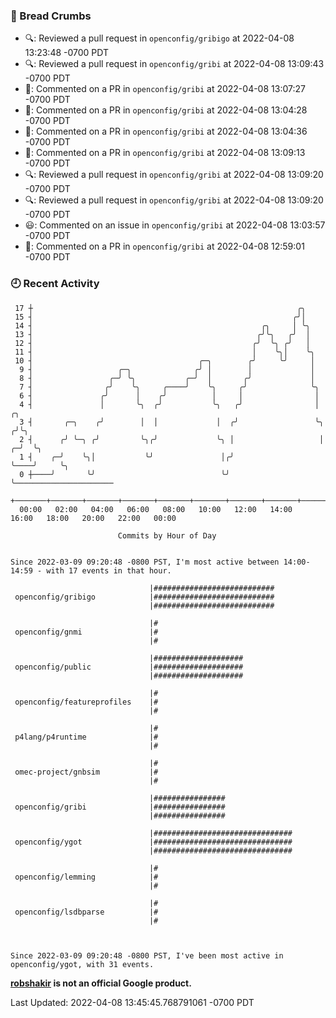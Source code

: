 ### 🍞 Bread Crumbs

 * 🔍: Reviewed a pull request in  `openconfig/gribigo` at 2022-04-08 13:23:48 -0700 PDT
 * 🔍: Reviewed a pull request in  `openconfig/gribi` at 2022-04-08 13:09:43 -0700 PDT
 * 💬: Commented on a PR in  `openconfig/gribi` at 2022-04-08 13:07:27 -0700 PDT
 * 💬: Commented on a PR in  `openconfig/gribi` at 2022-04-08 13:04:28 -0700 PDT
 * 💬: Commented on a PR in  `openconfig/gribi` at 2022-04-08 13:04:36 -0700 PDT
 * 💬: Commented on a PR in  `openconfig/gribi` at 2022-04-08 13:09:13 -0700 PDT
 * 🔍: Reviewed a pull request in  `openconfig/gribi` at 2022-04-08 13:09:20 -0700 PDT
 * 🔍: Reviewed a pull request in  `openconfig/gribi` at 2022-04-08 13:09:20 -0700 PDT
 * 😃: Commented on an issue in `openconfig/gribi` at 2022-04-08 13:03:57 -0700 PDT
 * 💬: Commented on a PR in  `openconfig/gribi` at 2022-04-08 12:59:01 -0700 PDT

### 🕘 Recent Activity
```
 17 ┼                                                           ╭╮
 15 ┤                                                          ╭╯│
 14 ┤                                                   ╭╮     │ ╰╮
 13 ┤                                                  ╭╯╰╮   ╭╯  │
 12 ┤                                                 ╭╯  ╰╮ ╭╯   │
 11 ┤                                                 │    ╰╮│    ╰╮
 10 ┤                                     ╭─╮        ╭╯     ╰╯     │
  9 ┤                   ╭─╮              ╭╯ │        │             │
  8 ┤                 ╭─╯ ╰╮           ╭─╯  │       ╭╯             │
  7 ┤                ╭╯    ╰╮     ╭────╯    ╰╮     ╭╯              ╰╮
  6 ┤               ╭╯      │    ╭╯          │     │                │
  4 ┤               │       ╰╮  ╭╯           ╰╮   ╭╯                │        ╭╮
  3 ┤       ╭─╮    ╭╯        │  │             │  ╭╯                 ╰╮      ╭╯╰╮
  2 ┤      ╭╯ ╰─╮ ╭╯         ╰╮╭╯             ╰╮ │                   │    ╭─╯  ╰╮
  1 ┤    ╭─╯    ╰╮│           ╰╯               │╭╯                   ╰────╯     ╰╮
  0 ┼────╯       ╰╯                            ╰╯                                ╰──────────────────────
    +───────+───────+───────+───────+───────+───────+───────+───────+───────+───────+───────+───────+────
  00:00   02:00   04:00   06:00   08:00   10:00   12:00   14:00   16:00   18:00   20:00   22:00   00:00   

						Commits by Hour of Day


Since 2022-03-09 09:20:48 -0800 PST, I'm most active between 14:00-14:59 - with 17 events in that hour.

```



```
                               |###########################
 openconfig/gribigo            |###########################
                               |###########################

                               |#
 openconfig/gnmi               |#
                               |#

                               |####################
 openconfig/public             |####################
                               |####################

                               |#
 openconfig/featureprofiles    |#
                               |#

                               |#
 p4lang/p4runtime              |#
                               |#

                               |#
 omec-project/gnbsim           |#
                               |#

                               |################
 openconfig/gribi              |################
                               |################

                               |###############################
 openconfig/ygot               |###############################
                               |###############################

                               |#
 openconfig/lemming            |#
                               |#

                               |#
 openconfig/lsdbparse          |#
                               |#



Since 2022-03-09 09:20:48 -0800 PST, I've been most active in openconfig/ygot, with 31 events.

```
**[robshakir](mailto:robjs@google.com) is not an official Google product.**  


Last Updated: 2022-04-08 13:45:45.768791061 -0700 PDT
